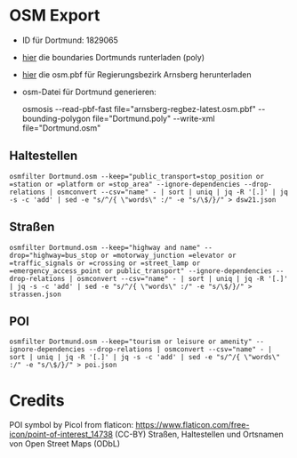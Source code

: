 
# OSM Export

  * ID für Dortmund: 1829065
  * [hier](http://polygons.openstreetmap.fr/) die boundaries Dortmunds
    runterladen (poly)
  * [hier](http://download.geofabrik.de/) die osm.pbf für Regierungsbezirk
    Arnsberg herunterladen
  * osm-Datei für Dortmund generieren:

    osmosis --read-pbf-fast file="arnsberg-regbez-latest.osm.pbf" --bounding-polygon file="Dortmund.poly" --write-xml file="Dortmund.osm"


## Haltestellen

    osmfilter Dortmund.osm --keep="public_transport=stop_position or =station or =platform or =stop_area" --ignore-dependencies --drop-relations | osmconvert --csv="name" - | sort | uniq | jq -R '[.]' | jq -s -c 'add' | sed -e "s/^/{ \"words\" :/" -e "s/\$/}/" > dsw21.json

## Straßen

    osmfilter Dortmund.osm --keep="highway and name" --drop="highway=bus_stop or =motorway_junction =elevator or =traffic_signals or =crossing or =street_lamp or =emergency_access_point or public_transport" --ignore-dependencies --drop-relations | osmconvert --csv="name" - | sort | uniq | jq -R '[.]' | jq -s -c 'add' | sed -e "s/^/{ \"words\" :/" -e "s/\$/}/" > strassen.json

## POI

    osmfilter Dortmund.osm --keep="tourism or leisure or amenity" --ignore-dependencies --drop-relations | osmconvert --csv="name" - | sort | uniq | jq -R '[.]' | jq -s -c 'add' | sed -e "s/^/{ \"words\" :/" -e "s/\$/}/" > poi.json

# Credits

POI symbol by Picol from flaticon: https://www.flaticon.com/free-icon/point-of-interest_14738 (CC-BY)
Straßen, Haltestellen und Ortsnamen von Open Street Maps (ODbL)
